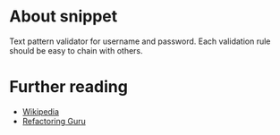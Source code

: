 # About snippet
Text pattern validator for username and password.
Each validation rule should be easy to chain with others.


# Further reading
- [Wikipedia](https://en.wikipedia.org/wiki/Builder_pattern)
- [Refactoring Guru](https://refactoring.guru/design-patterns/builder)